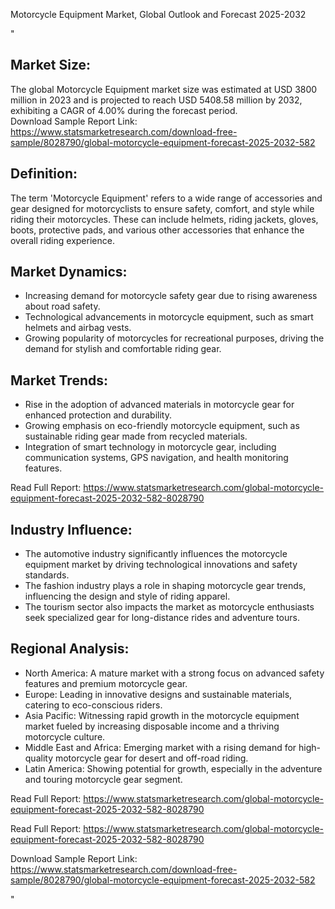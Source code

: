 Motorcycle Equipment Market, Global Outlook and Forecast 2025-2032 

"<html>
  
<h2>Market Size:</h2>
<p>The global Motorcycle Equipment market size was estimated at USD 3800 million in 2023 and is projected to reach USD 5408.58 million by 2032, exhibiting a CAGR of 4.00% during the forecast period. <br>
Download Sample Report Link: <a href='https://www.statsmarketresearch.com/download-free-sample/8028790/global-motorcycle-equipment-forecast-2025-2032-582'>https://www.statsmarketresearch.com/download-free-sample/8028790/global-motorcycle-equipment-forecast-2025-2032-582</a></p>

<h2>Definition:</h2>
<p>The term 'Motorcycle Equipment' refers to a wide range of accessories and gear designed for motorcyclists to ensure safety, comfort, and style while riding their motorcycles. These can include helmets, riding jackets, gloves, boots, protective pads, and various other accessories that enhance the overall riding experience.</p>

<h2>Market Dynamics:</h2>
<ul>
  <li>Increasing demand for motorcycle safety gear due to rising awareness about road safety.</li>
  <li>Technological advancements in motorcycle equipment, such as smart helmets and airbag vests.</li>
  <li>Growing popularity of motorcycles for recreational purposes, driving the demand for stylish and comfortable riding gear.</li>
</ul>

<h2>Market Trends:</h2>
<ul>
  <li>Rise in the adoption of advanced materials in motorcycle gear for enhanced protection and durability.</li>
  <li>Growing emphasis on eco-friendly motorcycle equipment, such as sustainable riding gear made from recycled materials.</li>
  <li>Integration of smart technology in motorcycle gear, including communication systems, GPS navigation, and health monitoring features.</li>
</ul>
<p>Read Full Report: <a href='https://www.statsmarketresearch.com/global-motorcycle-equipment-forecast-2025-2032-582-8028790'>https://www.statsmarketresearch.com/global-motorcycle-equipment-forecast-2025-2032-582-8028790</a></p>

<h2>Industry Influence:</h2>
<ul>
  <li>The automotive industry significantly influences the motorcycle equipment market by driving technological innovations and safety standards.</li>
  <li>The fashion industry plays a role in shaping motorcycle gear trends, influencing the design and style of riding apparel.</li>
  <li>The tourism sector also impacts the market as motorcycle enthusiasts seek specialized gear for long-distance rides and adventure tours.</li>
</ul>

<h2>Regional Analysis:</h2>
<ul>
  <li>North America: A mature market with a strong focus on advanced safety features and premium motorcycle gear.</li>
  <li>Europe: Leading in innovative designs and sustainable materials, catering to eco-conscious riders.</li>
  <li>Asia Pacific: Witnessing rapid growth in the motorcycle equipment market fueled by increasing disposable income and a thriving motorcycle culture.</li>
  <li>Middle East and Africa: Emerging market with a rising demand for high-quality motorcycle gear for desert and off-road riding.</li>
  <li>Latin America: Showing potential for growth, especially in the adventure and touring motorcycle gear segment.</li>
</ul>
<p>Read Full Report: <a href='https://www.statsmarketresearch.com/global-motorcycle-equipment-forecast-2025-2032-582-8028790'>https://www.statsmarketresearch.com/global-motorcycle-equipment-forecast-2025-2032-582-8028790</a></p>

<p>Read Full Report: <a href='https://www.statsmarketresearch.com/global-motorcycle-equipment-forecast-2025-2032-582-8028790'>https://www.statsmarketresearch.com/global-motorcycle-equipment-forecast-2025-2032-582-8028790</a></p>
<p>Download Sample Report Link: <a href='https://www.statsmarketresearch.com/download-free-sample/8028790/global-motorcycle-equipment-forecast-2025-2032-582'>https://www.statsmarketresearch.com/download-free-sample/8028790/global-motorcycle-equipment-forecast-2025-2032-582</a></p>
</html>"
